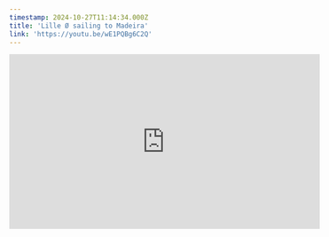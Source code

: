 ```yaml
---
timestamp: 2024-10-27T11:14:34.000Z
title: 'Lille Ø sailing to Madeira'
link: 'https://youtu.be/wE1PQBg6C2Q'
---
```

<iframe width="560" height="315" src="https://www.youtube.com/embed/wE1PQBg6C2Q?si=4TUMXaOUpQTgm6-M" title="YouTube video player" frameborder="0" allow="accelerometer; autoplay; clipboard-write; encrypted-media; gyroscope; picture-in-picture; web-share" referrerpolicy="strict-origin-when-cross-origin" allowfullscreen></iframe>
